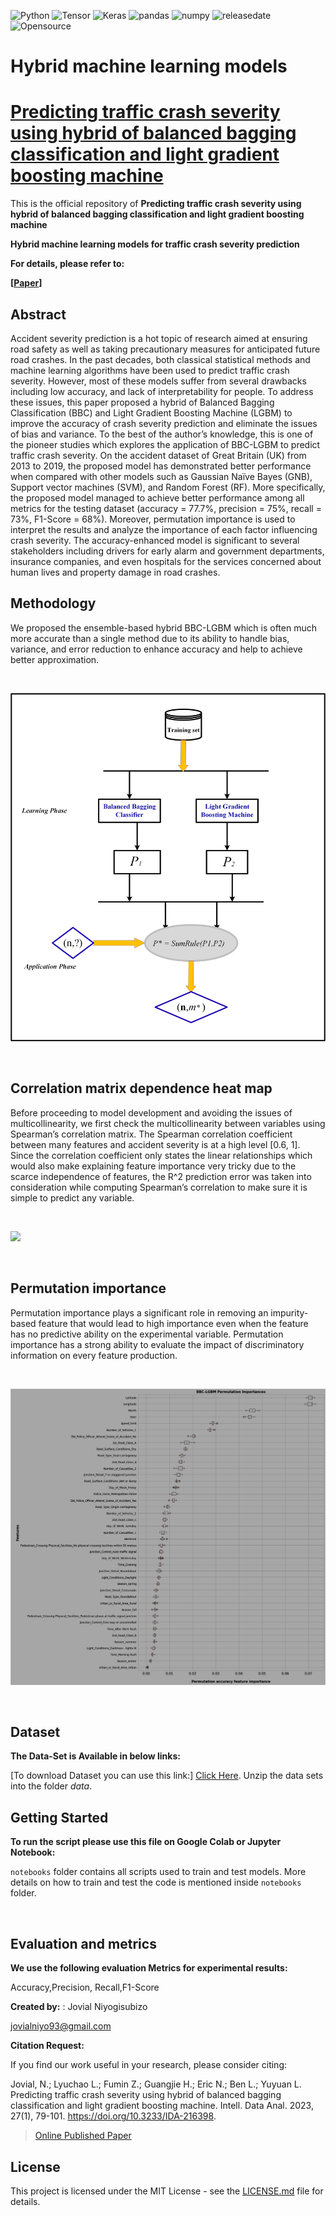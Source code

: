 ![Python](https://img.shields.io/badge/python-v3.7-blue)
![Tensor](https://img.shields.io/badge/TensorFlow-V2.9.1-orange)
![Keras](https://img.shields.io/badge/Keras-V2.7-brightgreen)
![pandas](https://img.shields.io/badge/Pandas-V1.4.2-ff69b4)
![numpy](https://img.shields.io/badge/%E2%80%8ENumpy-V1.20.2-success)
![releasedate](https://img.shields.io/badge/release%20date-June%222023-red)
![Opensource](https://img.shields.io/badge/OpenSource-Yes!-6f42c1)

# Hybrid machine learning models

# [Predicting traffic crash severity using hybrid of balanced bagging classification and light gradient boosting machine](https://www.researchgate.net/profile/Jovial-Niyogisubizo/publication/367664188_Predicting_traffic_crash_severity_using_hybrid_of_balanced_bagging_classification_and_light_gradient_boosting_machine/links/63ddc049c97bd76a8263dc78/Predicting-traffic-crash-severity-using-hybrid-of-balanced-bagging-classification-and-light-gradient-boosting-machine.pdf)


This is the official repository of **Predicting traffic crash severity using hybrid of balanced bagging classification and light gradient boosting machine** 


**Hybrid machine learning models for traffic crash severity prediction** <br />



**For details, please refer to:**

**[[Paper](https://www.researchgate.net/profile/Jovial-Niyogisubizo/publication/367664188_Predicting_traffic_crash_severity_using_hybrid_of_balanced_bagging_classification_and_light_gradient_boosting_machine/links/63ddc049c97bd76a8263dc78/Predicting-traffic-crash-severity-using-hybrid-of-balanced-bagging-classification-and-light-gradient-boosting-machine.pdf)]** 



## Abstract

Accident severity prediction is a hot topic of research aimed at ensuring road safety as well as taking precautionary measures for anticipated future road crashes. In the past decades, both classical statistical methods and machine learning algorithms have been used to predict traffic crash severity. However, most of these models suffer from several drawbacks including low accuracy, and lack of interpretability for people. To address these issues, this paper proposed a hybrid of Balanced Bagging Classification (BBC) and Light Gradient Boosting Machine (LGBM) to improve the accuracy of crash severity prediction and eliminate the issues of bias and variance. To the best of the author’s knowledge, this is one of the pioneer studies which explores the application of BBC-LGBM to predict traffic crash severity. On the accident dataset of Great Britain (UK) from 2013 to 2019, the proposed model has demonstrated better performance when compared with other models such as Gaussian Naïve Bayes (GNB), Support vector machines (SVM), and Random Forest (RF). More specifically, the proposed model managed to achieve better performance among all metrics for the testing dataset (accuracy = 77.7%, precision = 75%, recall = 73%, F1-Score = 68%). Moreover, permutation importance is used to interpret the results and analyze the importance of each factor influencing crash severity. The accuracy-enhanced model is significant to several stakeholders including drivers for early alarm and government departments, insurance companies, and even hospitals for the services concerned about human lives and property damage in road crashes.

## Methodology


We proposed the ensemble-based hybrid BBC-LGBM which is often much more accurate than a single method due to its ability to handle bias, variance, and error reduction to enhance accuracy and help to achieve better approximation.

<br/>

![](/figures/method.png)

<br/>


## Correlation matrix dependence heat map


Before proceeding to model development and avoiding the issues of multicollinearity, we first check the multicollinearity between variables using Spearman’s correlation matrix. The Spearman correlation coefficient between many features and accident severity is at a high level [0.6, 1]. Since the correlation coefficient only states the linear relationships which would also make explaining feature importance very tricky due to the scarce independence of features, the R^2 prediction error was taken into consideration while computing Spearman’s correlation to make sure it is simple to predict any variable.

<br/>

![](/figures/heat_map.png)

<br/>

## Permutation importance

Permutation importance plays a significant role in removing an impurity-based feature that would lead to high importance even when the feature has no predictive ability on the experimental variable. Permutation importance has a strong ability to evaluate the impact of discriminatory information on every feature production.

<br/>

![](/figures/Permutation_importance.png)

<br/>

## Dataset

**The Data-Set is Available in below links:**

[To download Dataset you can use this link:] [Click Here](https://www.data.gov.uk/dataset/cb7ae6f0-4be6-4935-9277-47e5ce24a11f/road-safety-data). Unzip the data sets into the folder *data*.	


## Getting Started

**To run the script please use this file on Google Colab or Jupyter Notebook:**


```notebooks``` folder contains all scripts used to train and test models. More details on how to train and test the code is mentioned inside ```notebooks``` folder.

<br/>

## Evaluation and metrics

**We use the following evaluation Metrics for experimental results:**

 Accuracy,Precision, Recall,F1-Score


**Created by:** : Jovial Niyogisubizo 

jovialniyo93@gmail.com


**Citation Request:** 

If you find our work useful in your research, please consider citing:

Jovial, N.; Lyuchao L.; Fumin Z.; Guangjie H.; Eric N.; Ben L.; Yuyuan L. Predicting traffic crash severity using hybrid of balanced bagging classification and light gradient boosting machine. Intell. Data Anal. 2023, 27(1), 79-101. https://doi.org/10.3233/IDA-216398.


>[Online Published Paper](https://www.researchgate.net/profile/Jovial-Niyogisubizo/publication/367664188_Predicting_traffic_crash_severity_using_hybrid_of_balanced_bagging_classification_and_light_gradient_boosting_machine/links/63ddc049c97bd76a8263dc78/Predicting-traffic-crash-severity-using-hybrid-of-balanced-bagging-classification-and-light-gradient-boosting-machine.pdf)




## License ##
This project is licensed under the MIT License - see the [LICENSE.md](LICENSE.md) file for details.



  
